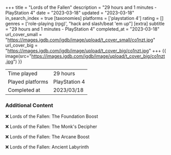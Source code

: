 +++
title = "Lords of the Fallen"
description = "29 hours and 1 minutes - PlayStation 4"
date = "2023-03-18"
updated = "2023-03-18"
in_search_index = true
[taxonomies]
platforms = ['playstation 4']
rating = []
genres = ['role-playing (rpg)', "hack and slash/beat 'em up"]
[extra]
subtitle = "29 hours and 1 minutes - PlayStation 4"
completed_at = "2023-03-18"
url_cover_small = "https://images.igdb.com/igdb/image/upload/t_cover_small/co1nzt.jpg"
url_cover_big = "https://images.igdb.com/igdb/image/upload/t_cover_big/co1nzt.jpg"
+++
{{ image(src="https://images.igdb.com/igdb/image/upload/t_cover_big/co1nzt.jpg") }}

|              |            |
| ------------ | ---------- |
| Time played  | 29 hours |
| Played platforms    | PlayStation 4 |
| Completed at | 2023/03/18 |



### Additional Content


❌ Lords of the Fallen: The Foundation Boost

❌ Lords of the Fallen: The Monk's Decipher

❌ Lords of the Fallen: The Arcane Boost

❌ Lords of the Fallen: Ancient Labyrinth
